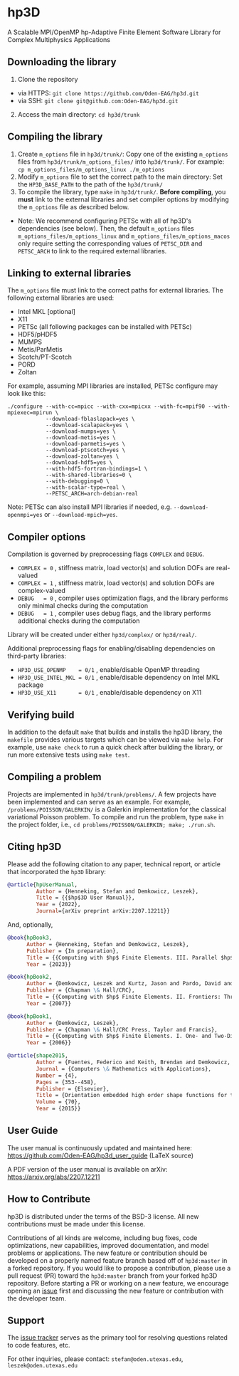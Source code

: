 # hp3D
A Scalable MPI/OpenMP hp-Adaptive Finite Element Software Library
for Complex Multiphysics Applications

## Downloading the library
1. Clone the repository
- via HTTPS: `git clone https://github.com/Oden-EAG/hp3d.git`
- via SSH: `git clone git@github.com:Oden-EAG/hp3d.git`
2. Access the main directory: `cd hp3d/trunk`

## Compiling the library
1. Create `m_options` file in `hp3d/trunk/`:
Copy one of the existing `m_options` files from `hp3d/trunk/m_options_files/` into `hp3d/trunk/`.
For example: `cp m_options_files/m_options_linux ./m_options`
2. Modify `m_options` file to set the correct path to the main directory:
Set the `HP3D_BASE_PATH` to the path of the `hp3d/trunk/`
3. To compile the library, type `make` in `hp3d/trunk/`. **Before compiling**, you **must** link to the external libraries and set compiler options by modifying the `m_options` file as described below.

- Note: We recommend configuring PETSc with all of hp3D's dependencies (see below). Then, the default `m_options` files `m_options_files/m_options_linux` and `m_options_files/m_options_macos` only require setting the corresponding values of `PETSC_DIR` and `PETSC_ARCH` to link to the required external libraries.

## Linking to external libraries
The `m_options` file must link to the correct paths for external libraries. The following external libraries are used:
- Intel MKL [optional]
- X11
- PETSc (all following packages can be installed with PETSc)
- HDF5/pHDF5
- MUMPS
- Metis/ParMetis
- Scotch/PT-Scotch
- PORD
- Zoltan

For example, assuming MPI libraries are installed,
PETSc configure may look like this:
```
./configure --with-cc=mpicc --with-cxx=mpicxx --with-fc=mpif90 --with-mpiexec=mpirun \
            --download-fblaslapack=yes \
            --download-scalapack=yes \
            --download-mumps=yes \
            --download-metis=yes \
            --download-parmetis=yes \
            --download-ptscotch=yes \
            --download-zoltan=yes \
            --download-hdf5=yes \
            --with-hdf5-fortran-bindings=1 \
            --with-shared-libraries=0 \
            --with-debugging=0 \
            --with-scalar-type=real \
            --PETSC_ARCH=arch-debian-real
```
Note: PETSc can also install MPI libraries if needed,
e.g. `--download-openmpi=yes` or `--download-mpich=yes`.

## Compiler options
Compilation is governed by preprocessing flags `COMPLEX` and `DEBUG`.
- `COMPLEX = 0` , stiffness matrix, load vector(s) and solution DOFs are real-valued
- `COMPLEX = 1` , stiffness matrix, load vector(s) and solution DOFs are complex-valued
- `DEBUG   = 0` , compiler uses optimization flags, and the library performs only minimal checks during the computation
- `DEBUG   = 1` , compiler uses debug flags, and the library performs additional checks during the computation

Library will be created under either `hp3d/complex/` or `hp3d/real/`.

Additional preprocessing flags for enabling/disabling dependencies on third-party libraries:
- `HP3D_USE_OPENMP    = 0/1` , enable/disable OpenMP threading
- `HP3D_USE_INTEL_MKL = 0/1` , enable/disable dependency on Intel MKL package
- `HP3D_USE_X11       = 0/1` , enable/disable dependency on X11

## Verifying build
In addition to the default `make` that builds and installs the hp3D library, the `makefile` provides various targets which can be viewed via `make help`. For example, use `make check` to run a quick check after building the library, or run more extensive tests using `make test`.

## Compiling a problem
Projects are implemented in `hp3d/trunk/problems/`. A few projects have been implemented and can serve as an example. For example, `/problems/POISSON/GALERKIN/` is a Galerkin implementation for the classical variational Poisson problem. To compile and run the problem, type `make`  in the project folder, i.e., `cd problems/POISSON/GALERKIN; make; ./run.sh`.

## Citing hp3D
Please add the following citation to any paper, technical report, or article that incorporated the `hp3D` library:
```bibtex
@article{hpUserManual,
         Author = {Henneking, Stefan and Demkowicz, Leszek},
         Title = {{$hp$3D User Manual}},
         Year = {2022},
         Journal={arXiv preprint arXiv:2207.12211}}
```
And, optionally,
```bibtex
@book{hpBook3,
      Author = {Henneking, Stefan and Demkowicz, Leszek},
      Publisher = {In preparation},
      Title = {{Computing with $hp$ Finite Elements. III. Parallel $hp$3D Code}},
      Year = {2023}}
```
```bibtex
@book{hpBook2,
      Author = {Demkowicz, Leszek and Kurtz, Jason and Pardo, David and Paszy\'{n}ski, Maciej and Rachowicz, Waldemar and Zdunek, Adam},
      Publisher = {Chapman \& Hall/CRC},
      Title = {{Computing with $hp$ Finite Elements. II. Frontiers: Three-Dimensional Elliptic and Maxwell Problems with Applications}},
      Year = {2007}}
```
```bibtex
@book{hpBook1,
      Author = {Demkowicz, Leszek},
      Publisher = {Chapman \& Hall/CRC Press, Taylor and Francis},
      Title = {{Computing with $hp$ Finite Elements. I. One- and Two-Dimensional Elliptic and Maxwell Problems}},
      Year = {2006}}
```
```bibtex
@article{shape2015,
         Author = {Fuentes, Federico and Keith, Brendan and Demkowicz, Leszek and Nagaraj, Sriram},
         Journal = {Computers \& Mathematics with Applications},
         Number = {4},
         Pages = {353--458},
         Publisher = {Elsevier},
         Title = {Orientation embedded high order shape functions for the exact sequence elements of all shapes},
         Volume = {70},
         Year = {2015}}
```

## User Guide
The user manual is continuously updated and maintained here:
https://github.com/Oden-EAG/hp3d_user_guide (LaTeX source)

A PDF version of the user manual is available on arXiv: https://arxiv.org/abs/2207.12211

## How to Contribute
hp3D is distributed under the terms of the BSD-3 license. All new contributions must be made under this license.

Contributions of all kinds are welcome, including bug fixes, code optimizations, new capabilities, improved documentation, and model problems or applications. The new feature or contribution should be developed on a properly named feature branch based off of `hp3d:master` in a forked repository. If you would like to propose a contribution, please use a pull request (PR) toward the `hp3d:master` branch from your forked hp3D repository. Before starting a PR or working on a new feature, we encourage opening an [issue](https://github.com/Oden-EAG/hp3d/issues) first and discussing the new feature or contribution with the developer team.

## Support
The [issue tracker](https://github.com/Oden-EAG/hp3d/issues) serves as the primary tool for resolving questions related to code features, etc.

For other inquiries, please contact:
``stefan@oden.utexas.edu``, ``leszek@oden.utexas.edu``
